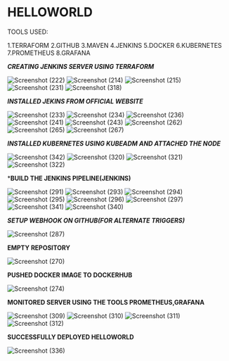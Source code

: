 # HELLOWORLD

TOOLS USED:

 1.TERRAFORM
 2.GITHUB
 3.MAVEN
 4.JENKINS
 5.DOCKER
 6.KUBERNETES
 7.PROMETHEUS
 8.GRAFANA

***CREATING JENKINS SERVER USING TERRAFORM***

![Screenshot (222)](https://github.com/gaddypavan/HELLOWORLD/assets/122382391/ae0bbb00-f047-4ed4-8c0c-293b492083d8)
![Screenshot (214)](https://github.com/gaddypavan/HELLOWORLD/assets/122382391/e162c69b-7b43-4d3b-b106-d12b2617b5f1)
![Screenshot (215)](https://github.com/gaddypavan/HELLOWORLD/assets/122382391/1ce59129-5977-4717-814c-adf37033daa9)
![Screenshot (231)](https://github.com/gaddypavan/HELLOWORLD/assets/122382391/753359c0-c23e-4754-9e68-03e6230dbedb)
![Screenshot (318)](https://github.com/gaddypavan/HELLOWORLD/assets/122382391/9d66d8f1-a643-408f-a313-1514650d6d25)

***INSTALLED JEKINS FROM OFFICIAL WEBSITE***

![Screenshot (233)](https://github.com/gaddypavan/HELLOWORLD/assets/122382391/3b09612f-6df5-4357-b55e-99df053ff3e7)
![Screenshot (234)](https://github.com/gaddypavan/HELLOWORLD/assets/122382391/eee27c56-9c55-4bf1-beb6-9b04d05e806a)
![Screenshot (236)](https://github.com/gaddypavan/HELLOWORLD/assets/122382391/0c9ef077-6110-482e-abad-f7fb102cf51f)
![Screenshot (241)](https://github.com/gaddypavan/HELLOWORLD/assets/122382391/9fb7a5d1-9d9c-4437-ab69-1372ababd4bf)
![Screenshot (243)](https://github.com/gaddypavan/HELLOWORLD/assets/122382391/85741290-da9a-48a9-8883-e2e31c9b2b74)
![Screenshot (262)](https://github.com/gaddypavan/HELLOWORLD/assets/122382391/a2fe8267-f7a9-4c0c-b799-0e4c18c15254)
![Screenshot (265)](https://github.com/gaddypavan/HELLOWORLD/assets/122382391/f72008ff-2067-4b07-938b-dfedfd50c4d7)
![Screenshot (267)](https://github.com/gaddypavan/HELLOWORLD/assets/122382391/81e8b697-480f-4780-a415-a4b7bd793b09)

***INSTALLED KUBERNETES USING KUBEADM AND ATTACHED THE NODE***

![Screenshot (342)](https://github.com/gaddypavan/HELLOWORLD/assets/122382391/5686f4da-7355-400d-a926-325dd34235bf)
![Screenshot (320)](https://github.com/gaddypavan/HELLOWORLD/assets/122382391/5e57b4ee-c4c4-4aec-85de-e7577333bff5)
![Screenshot (321)](https://github.com/gaddypavan/HELLOWORLD/assets/122382391/298102b0-9650-49e8-b61e-9b461c68324f)
![Screenshot (322)](https://github.com/gaddypavan/HELLOWORLD/assets/122382391/99407ebb-3f15-4006-a229-3d0b6b1d15bb)

*****BUILD THE JENKINS PIPELINE(JENKINS)****

![Screenshot (291)](https://github.com/gaddypavan/HELLOWORLD/assets/122382391/06837037-0e2c-4372-95fc-721c83ff990a)
![Screenshot (293)](https://github.com/gaddypavan/HELLOWORLD/assets/122382391/f5aa3409-196a-4947-b207-dbda6c055ba4)
![Screenshot (294)](https://github.com/gaddypavan/HELLOWORLD/assets/122382391/0c4c4dfe-8c96-4dc3-8dd9-87cb8867a159)
![Screenshot (295)](https://github.com/gaddypavan/HELLOWORLD/assets/122382391/f2ca4da8-d6e9-4601-83db-db93ef0c3f18)
![Screenshot (296)](https://github.com/gaddypavan/HELLOWORLD/assets/122382391/0ee05757-91ea-4689-84fe-5a5edee4f2f7)
![Screenshot (297)](https://github.com/gaddypavan/HELLOWORLD/assets/122382391/d445de1e-f334-4448-bb77-a41607fc4620)
![Screenshot (341)](https://github.com/gaddypavan/HELLOWORLD/assets/122382391/6f654205-d8c7-42ee-82d9-52901b257aa6)
![Screenshot (340)](https://github.com/gaddypavan/HELLOWORLD/assets/122382391/9666bf36-d4be-4b4e-b1a7-037284ca92ef)

***SETUP WEBHOOK ON GITHUB(FOR ALTERNATE TRIGGERS)***

![Screenshot (287)](https://github.com/gaddypavan/HELLOWORLD/assets/122382391/1fedd8ac-df52-42af-8b7a-11d1c61ab129)


**EMPTY REPOSITORY**


![Screenshot (270)](https://github.com/gaddypavan/HELLOWORLD/assets/122382391/a4102104-fc07-441f-a8af-e498b7e60252)

**PUSHED DOCKER IMAGE TO DOCKERHUB**

![Screenshot (274)](https://github.com/gaddypavan/HELLOWORLD/assets/122382391/65d0d1e2-a68e-4fc8-8b1a-8f45cb4e8b41)

**MONITORED SERVER USING THE TOOLS PROMETHEUS,GRAFANA**

![Screenshot (309)](https://github.com/gaddypavan/HELLOWORLD/assets/122382391/16c856ac-38c3-4419-9858-6aad60adb10a)
![Screenshot (310)](https://github.com/gaddypavan/HELLOWORLD/assets/122382391/57b4d04f-e2fc-43b9-97ed-9f30ba7c9c6f)
![Screenshot (311)](https://github.com/gaddypavan/HELLOWORLD/assets/122382391/f43bcc09-3cfc-4c3d-95be-96fee6dfaec8)
![Screenshot (312)](https://github.com/gaddypavan/HELLOWORLD/assets/122382391/98250b10-2c7b-4251-b65d-9ef3355c2da8)

**SUCCESSFULLY DEPLOYED HELLOWORLD**

![Screenshot (336)](https://github.com/gaddypavan/HELLOWORLD/assets/122382391/da065581-5afc-4461-bf9c-88d9fa31b987)

